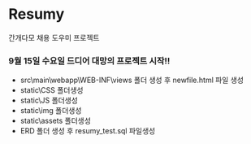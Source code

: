 # Resumy
간개다모 채용 도우미 프로젝트

### 9월 15일 수요일 드디어 대망의 프로젝트 시작!!

- src\main\webapp\WEB-INF\views 폴더 생성 후 newfile.html 파일 생성
- static\CSS 폴더생성
- static\JS 폴더생성
- static\img 폴더생성
- static\assets 폴더생성
- ERD 폴더 생성 후 resumy_test.sql 파일생성
